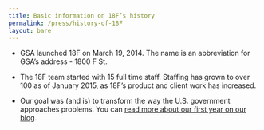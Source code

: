 ```yaml
---
title: Basic information on 18F’s history
permalink: /press/history-of-18F
layout: bare
---
```


* GSA launched 18F on March 19, 2014. The name is an abbreviation for GSA’s address - 1800 F St.

* The 18F team started with 15 full time staff. Staffing has grown to over 100 as of  January 2015, as 18F’s product and client work has increased.

* Our goal was (and is) to transform the way the U.S. government approaches problems. You can [read more about our first year on our blog](https://18f.gsa.gov/2015/03/20/one-year-in-and-looking-forward/).
